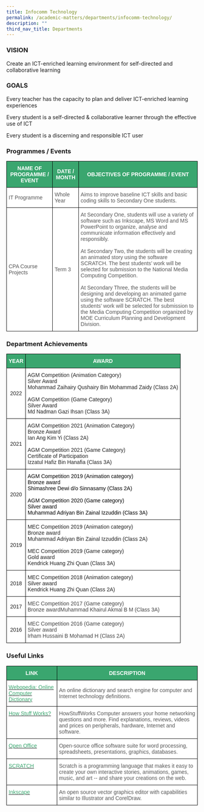 ```yaml
---
title: Infocomm Technology
permalink: /academic-matters/departments/infocomm-technology/
description: ""
third_nav_title: Departments
---
```

### VISION

Create an ICT-enriched learning environment for self-directed and collaborative learning 

### GOALS

Every teacher has the capacity to plan and deliver ICT-enriched learning experiences 

Every student is a self-directed & collaborative learner through the effective use of ICT 

Every student is a discerning and responsible ICT user

### Programmes / Events

<style type="text/css">
.tg  {border-collapse:collapse;border-spacing:0;}
.tg td{border-color:black;border-style:solid;border-width:1px;font-family:Arial, sans-serif;font-size:14px;
  overflow:hidden;padding:10px 5px;word-break:normal;}
.tg th{border-color:black;border-style:solid;border-width:1px;font-family:Arial, sans-serif;font-size:14px;
  font-weight:normal;overflow:hidden;padding:10px 5px;word-break:normal;}
.tg .tg-k0s0{background-color:#3AA66F;color:#FFF;font-weight:bold;text-align:center;vertical-align:middle}
.tg .tg-mwz3{background-color:#FFF;color:#565656;text-align:left;vertical-align:middle}
</style>
<table class="tg">
<thead>
  <tr>
    <th class="tg-k0s0"><span style="color:#FFF;background-color:#3AA66F">NAME OF PROGRAMME / EVENT</span></th>
    <th class="tg-k0s0"><span style="color:#FFF;background-color:#3AA66F">DATE / MONTH</span></th>
    <th class="tg-k0s0"><span style="color:#FFF;background-color:#3AA66F">OBJECTIVES OF PROGRAMME / EVENT</span></th>
  </tr>
</thead>
<tbody>
  <tr>
    <td class="tg-mwz3"><span style="color:#565656">IT Programme</span></td>
    <td class="tg-mwz3"><span style="color:#565656">Whole Year</span></td>
    <td class="tg-mwz3"><span style="color:#565656">Aims to improve baseline ICT skills and basic coding skills to Secondary One students.</span></td>
  </tr>
  <tr>
    <td class="tg-mwz3"><span style="color:#565656">CPA Course Projects</span></td>
    <td class="tg-mwz3"><span style="color:#565656">Term 3</span></td>
    <td class="tg-mwz3"><span style="color:#565656">At Secondary One, students will use a variety of software such as Inkscape, MS Word and MS PowerPoint to organize, analyse and communicate information effectively and responsibly.</span><br><br><span style="color:#565656">At Secondary Two, the students will be creating an animated story using the software SCRATCH. The best students’ work will be selected for submission to the National Media Computing Competition.</span><br><br><span style="color:#565656">At Secondary Three, the students will be designing and developing an animated game using the software SCRATCH. The best students’ work will be selected for submission to the Media Computing Competition organized by MOE Curriculum Planning and Development Division.</span></td>
  </tr>
</tbody>
</table>

### Department Achievements
 
<style type="text/css">
.tg  {border-collapse:collapse;border-spacing:0;}
.tg td{border-color:black;border-style:solid;border-width:1px;font-family:Arial, sans-serif;font-size:14px;
  overflow:hidden;padding:10px 5px;word-break:normal;}
.tg th{border-color:black;border-style:solid;border-width:1px;font-family:Arial, sans-serif;font-size:14px;
  font-weight:normal;overflow:hidden;padding:10px 5px;word-break:normal;}
.tg .tg-61iw{background-color:#FFF;color:#F00;text-align:left;vertical-align:top}
.tg .tg-k0s0{background-color:#3AA66F;color:#FFF;font-weight:bold;text-align:center;vertical-align:middle}
.tg .tg-a3j2{background-color:#FFF;color:#222;text-align:center;vertical-align:middle}
.tg .tg-1ppo{background-color:#FFF;color:#222;text-align:left;vertical-align:middle}
.tg .tg-tsok{background-color:#FFF;color:#222;text-align:left;vertical-align:top}
.tg .tg-l7na{background-color:#FFF;color:#444;text-align:left;vertical-align:top}
</style>
<table class="tg">
<thead>
  <tr>
    <th class="tg-k0s0"><span style="color:#FFF;background-color:#3AA66F">YEAR</span></th>
    <th class="tg-k0s0"><span style="color:#FFF;background-color:#3AA66F">AWARD</span></th>
  </tr>
</thead>
<tbody>
	<tr>
    <td class="tg-a3j2"><span style="color:#222;background-color:#FFF"> 2022</span></td>
    <td class="tg-1ppo"><span style="color:#222;background-color:#FFF">AGM Competition (Animation Category)</span><br><span style="color:#222;background-color:#FFF">Silver Award</span><br><span style="color:#222;background-color:#FFF">Mohammad Zaihairy Qushairy Bin Mohammad Zaidy (Class 2A)</span><br><br><span style="color:#222;background-color:#FFF">AGM Competition (Game Category)</span><br><span style="color:#222;background-color:#FFF">Silver Award</span><br><span style="color:#222;background-color:#FFF">Md Nadman Gazi Ihsan (Class 3A)</span></td>
  </tr>
  <tr>
    <td class="tg-a3j2"><span style="color:#222;background-color:#FFF"> 2021</span></td>
    <td class="tg-1ppo"><span style="color:#222;background-color:#FFF">AGM Competition 2021 (Animation Category)</span><br><span style="color:#222;background-color:#FFF">Bronze Award</span><br><span style="color:#222;background-color:#FFF">Ian Ang Kim Yi (Class 2A)</span><br><br><span style="color:#222;background-color:#FFF">AGM Competition 2021 (Game Category)</span><br><span style="color:#222;background-color:#FFF">Certificate of Participation</span><br><span style="color:#222;background-color:#FFF">Izzatul Hafiz Bin Hanafia (Class 3A) </span></td>
  </tr>
  <tr>
    <td class="tg-a3j2"><span style="color:#222;background-color:#FFF">2020</span></td>
    <td class="tg-61iw"><span style="color:#000">AGM Competition 2019 (Animation category)</span><br><span style="color:#000">Bronze award  </span><br><span style="color:#000">Shimashree Dewi d/o Sinnasamy (Class 2A)</span><br><br><span style="color:#000">AGM Competition 2020 (Game category)</span><br><span style="color:#000">Silver award</span><br><span style="color:#000">Muhammad Adriyan Bin Zainal Izzuddin (Class 3A)</span></td>
  </tr>
  <tr>
    <td class="tg-a3j2"><span style="color:#222;background-color:#FFF">2019</span></td>
    <td class="tg-1ppo"><span style="color:#222;background-color:#FFF">MEC Competition 2019 (Animation category)</span><br><span style="color:#222;background-color:#FFF">Bronze award </span><br><span style="color:#222;background-color:#FFF">Muhammad Adriyan Bin Zainal Izzuddin (Class 2A) </span><br><br><span style="color:#222;background-color:#FFF">MEC Competition 2019 (Game category)</span><br><span style="color:#222;background-color:#FFF">Gold award</span><br><span style="color:#222;background-color:#FFF">Kendrick Huang Zhi Quan (Class 3A)</span><br></td>
  </tr>
  <tr>
    <td class="tg-a3j2"><span style="color:#222;background-color:#FFF">2018 </span></td>
    <td class="tg-tsok">MEC Competition 2018 (Animation category)<br>Silver award <br>Kendrick Huang Zhi Quan (Class 2A) </td>
  </tr>
  <tr>
    <td class="tg-a3j2"><span style="color:#222;background-color:#FFF">2017</span></td>
    <td class="tg-l7na">MEC Competition 2017 (Game category)<br><span style="color:#444">Bronze award</span>Muhammad Khairul Akmal B M (Class 3A)<span style="color:#222"> </span></td>
  </tr>
  <tr>
    <td class="tg-a3j2"><span style="color:#222;background-color:#FFF">2016</span><br></td>
    <td class="tg-l7na">MEC Competition 2016 (Game category) <br><span style="color:#444">Silver award  </span><br>Irham Hussaini B Mohamad H (Class 2A)</td>
  </tr>
</tbody>
</table>

### Useful Links

<style type="text/css">
.tg  {border-collapse:collapse;border-spacing:0;}
.tg td{border-color:black;border-style:solid;border-width:1px;font-family:Arial, sans-serif;font-size:14px;
  overflow:hidden;padding:10px 5px;word-break:normal;}
.tg th{border-color:black;border-style:solid;border-width:1px;font-family:Arial, sans-serif;font-size:14px;
  font-weight:normal;overflow:hidden;padding:10px 5px;word-break:normal;}
.tg .tg-k0s0{background-color:#3AA66F;color:#FFF;font-weight:bold;text-align:center;vertical-align:middle}
.tg .tg-av5t{background-color:#FFF;color:#3AA66F;text-align:left;vertical-align:top}
.tg .tg-mwz3{background-color:#FFF;color:#565656;text-align:left;vertical-align:middle}
</style>
<table class="tg">
<thead>
  <tr>
    <th class="tg-k0s0"><span style="color:#FFF;background-color:#3AA66F">LINK</span></th>
    <th class="tg-k0s0"><span style="color:#FFF;background-color:#3AA66F">DESCRIPTION</span></th>
  </tr>
</thead>
<tbody>
  <tr>
    <td class="tg-av5t"><a href="http://www.webopedia.com/"><span style="text-decoration:none;color:#3AA66F">Webopedia: Online Computer Dictionary</span></a></td>
    <td class="tg-mwz3"><span style="color:#565656">An online dictionary and search engine for computer and Internet technology definitions.</span></td>
  </tr>
  <tr>
    <td class="tg-av5t"><a href="http://computer.howstuffworks.com/"><span style="text-decoration:none;color:#3AA66F">How Stuff Works?</span></a></td>
    <td class="tg-mwz3"><span style="color:#565656">HowStuffWorks Computer answers your home networking questions and more. Find explanations, reviews, videos and prices on peripherals, hardware, Internet and software.</span></td>
  </tr>
  <tr>
    <td class="tg-av5t"><a href="http://www.openoffice.org/"><span style="text-decoration:none;color:#3AA66F">Open Office</span></a></td>
    <td class="tg-mwz3"><span style="color:#565656">Open-source office software suite for word processing, spreadsheets, presentations, graphics, databases.</span></td>
  </tr>
  <tr>
    <td class="tg-av5t"><a href="http://scratch.mit.edu/"><span style="text-decoration:none;color:#3AA66F">SCRATCH</span></a></td>
    <td class="tg-mwz3"><span style="color:#565656">Scratch is a programming language that makes it easy to create your own interactive stories, animations, games, music, and art -- and share your creations on the web.</span></td>
  </tr>
  <tr>
    <td class="tg-av5t"><a href="https://inkscape.org/en/"><span style="text-decoration:none;color:#3AA66F">Inkscape</span></a></td>
    <td class="tg-mwz3"><span style="color:#565656">An open source vector graphics editor with capabilities similar to Illustrator and CorelDraw.</span></td>
  </tr>
</tbody>
</table>